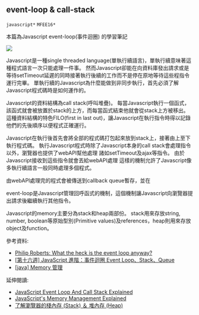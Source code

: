 ## event-loop & call-stack
`javascript*` `MFEE16*`

本篇為Javascript event-loop(事件迴圈) 的學習筆記

![](https://i.imgur.com/cHbZ8hK.png)

Javascript是一種single threaded language(單執行續語言)，單執行續意味著這種程式語言一次只能處理一件事。
然而Javascript卻能在向資料庫發出請求或是等待setTimeout延遲的同時接著執行後續的工作而不是停在原地等待這些程指令運行完畢。
單執行續的Javascript為什麼能做到非同步執行，首先必須了解Javascript程式碼時是如何運作的。

Javascript的資料結構為call stack(呼叫堆疊)。
每當Javascript執行一個函式，該函式就會被放置於stack的上方，而每當函式結束他就會從stack上方被移出。
這種資料結構的特色FILO(first in last out)，讓Javascript在執行指令時得以記錄他們的先後順序以便程式正確運行。

Javascript在執行後首先會將全部的程式碼打包起來放到stack上，接著由上至下執行程式碼。
執行Javascript程式時除了Javascript本身的call stack會處理指令以外，瀏覽器也提供了webAPI幫他處理
諸如setTimeout及ajax等指令。
由於Javascript接收到這些指令就會丟給webAPI處理
這樣的機制允許了Javascript像多執行續語言一般同時處理多個程式。

由webAPI處理完的程式會被傳送到callback queue暫存，並在




event-loop是Javascript管理回呼函式的機制，這個機制讓Javascript向瀏覽器提出請求後繼續執行其他指令。

Javascript的memory主要分為stack和heap兩部份。
stack用來存放string, number, boolean等原始型別(Primitive values)及references，heap則用來存放object及function。

參考資料:
- [Philip Roberts: What the heck is the event loop anyway?](https://www.youtube.com/watch?v=8aGhZQkoFbQ)
- [[第十六週] JavaScript 進階：事件迴圈 Event Loop、Stack、Queue](https://yakimhsu.com/project/project_w16_EventLoop.html)
- [[java] Memory 管理](https://lyenliang.github.io/2017/03/25/java-stack-and-heap/)

延伸閱讀:
- [JavaScript Event Loop And Call Stack Explained](https://felixgerschau.com/javascript-event-loop-call-stack/)
- [JavaScript's Memory Management Explained](https://felixgerschau.com/javascript-memory-management/#the-memory-heap-and-stack)
- [了解瀏覽器的棧內存 (Stack) ＆ 堆內存 (Heap)](https://ideascoffee.medium.com/%E6%99%AE%E9%80%9A%E9%A1%9E%E5%9E%8B%E5%92%8C%E5%B0%8D%E8%B1%A1%E7%9A%84%E5%8D%80%E5%88%A5-%E6%A3%A7%E5%85%A7%E5%AD%98-stack-%E5%A0%86%E5%85%A7%E5%AD%98-heap-44295724848c)